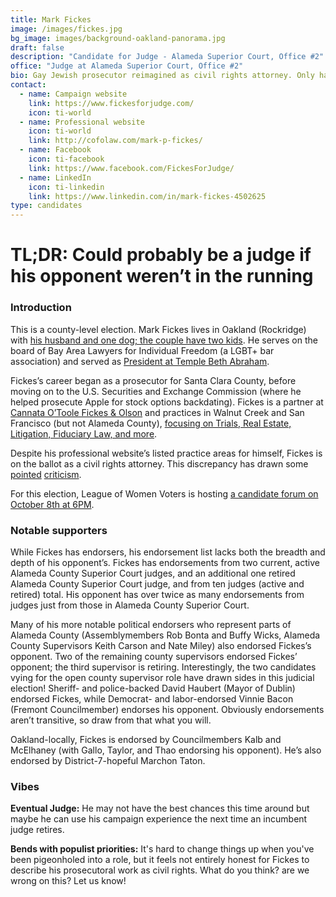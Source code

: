 ```yaml
---
title: Mark Fickes
image: /images/fickes.jpg
bg_image: images/background-oakland-panorama.jpg
draft: false
description: "Candidate for Judge - Alameda Superior Court, Office #2"
office: "Judge at Alameda Superior Court, Office #2"
bio: Gay Jewish prosecutor reimagined as civil rights attorney. Only has 1 dog.
contact:
  - name: Campaign website
    link: https://www.fickesforjudge.com/
    icon: ti-world
  - name: Professional website
    icon: ti-world
    link: http://cofolaw.com/mark-p-fickes/
  - name: Facebook
    icon: ti-facebook
    link: https://www.facebook.com/FickesForJudge/
  - name: LinkedIn
    icon: ti-linkedin
    link: https://www.linkedin.com/in/mark-fickes-4502625
type: candidates
---
```

# TL;DR: Could probably be a judge if his opponent weren’t in the running

### Introduction

This is a county-level election. Mark Fickes lives in Oakland (Rockridge) with [his husband and one dog; the couple have two kids](https://lavenderseniors.org/wp-content/uploads/2020/02/Lavender-Notes-February-2020.pdf). He serves on the board of Bay Area Lawyers for Individual Freedom (a LGBT+ bar association) and served as [President at Temple Beth Abraham](https://tbaoakland.org/wp-content/uploads/2014/03/omer-sept-2013-final-print.pdf).

Fickes’s career began as a prosecutor for Santa Clara County, before moving on to the U.S. Securities and Exchange Commission (where he helped prosecute Apple for stock options backdating). Fickes is a partner at [Cannata O’Toole Fickes & Olson](http://cofolaw.com/mark-p-fickes/) and practices in Walnut Creek and San Francisco (but not Alameda County), [focusing on Trials, Real Estate, Litigation, Fiduciary Law, and more](http://cofolaw.com/mark-p-fickes/).

Despite his professional website’s listed practice areas for himself, Fickes is on the ballot as a civil rights attorney. This discrepancy has drawn some [pointed](https://www.postnewsgroup.com/opinion-how-to-win-a-judgeship-call-yourself-a-civil-rights-lawyer/) [criticism](https://www.mercurynews.com/2020/01/14/editorial-elect-elena-condes-for-alameda-superior-court-judge/).

For this election, League of Women Voters is hosting [a candidate forum on October 8th at 6PM](https://my.lwv.org/california/oakland/candidate-forums-november-2020).

### Notable supporters

While Fickes has endorsers, his endorsement list lacks both the breadth and depth of his opponent’s. Fickes has endorsements from two current, active Alameda County Superior Court judges, and an additional one retired Alameda County Superior Court judge, and from ten judges (active and retired) total. His opponent has over twice as many endorsements from judges just from those in Alameda County Superior Court.

Many of his more notable political endorsers who represent parts of Alameda County (Assemblymembers Rob Bonta and Buffy Wicks, Alameda County Supervisors Keith Carson and Nate Miley) also endorsed Fickes’s opponent. Two of the remaining county supervisors endorsed Fickes’ opponent; the third supervisor is retiring. Interestingly, the two candidates vying for the open county supervisor role have drawn sides in this judicial election! Sheriff- and police-backed David Haubert (Mayor of Dublin) endorsed Fickes, while Democrat- and labor-endorsed Vinnie Bacon (Fremont Councilmember) endorses his opponent. Obviously endorsements aren’t transitive, so draw from that what you will.

Oakland-locally, Fickes is endorsed by Councilmembers Kalb and McElhaney (with Gallo, Taylor, and Thao endorsing his opponent). He’s also endorsed by District-7-hopeful Marchon Taton.

### Vibes

**Eventual Judge:** He may not have the best chances this time around but maybe he can use his campaign experience the next time an incumbent judge retires.

**Bends with populist priorities:** It's hard to change things up when you've been pigeonholed into a role, but it feels not entirely honest for Fickes to describe his prosecutoral work as civil rights. What do you think? are we wrong on this? Let us know!